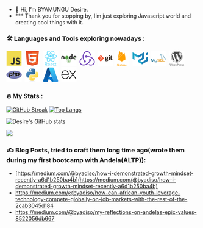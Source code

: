 - 👋 Hi, I’m BYAMUNGU Desire.
- *** Thank you for stopping by, I’m just exploring Javascript world and creating cool things with it.

### :hammer_and_wrench: Languages and Tools exploring nowadays :
<div>
  <img src="https://github.com/devicons/devicon/blob/master/icons/javascript/javascript-original.svg" title="JavaScript" alt="JavaScript" width="40" height="40"/>&nbsp;
  <img src="https://github.com/devicons/devicon/blob/master/icons/html5/html5-original.svg" title="HTML5" alt="HTML" width="40" height="40"/>&nbsp;
  <img src="https://github.com/devicons/devicon/blob/master/icons/react/react-original-wordmark.svg" title="React" alt="React" width="40" height="40"/>&nbsp;  
  <img src="https://github.com/devicons/devicon/blob/master/icons/nodejs/nodejs-original-wordmark.svg" title="NodeJS" alt="NodeJS" width="40" height="40"/>&nbsp;
  <img src="https://github.com/devicons/devicon/blob/master/icons/redux/redux-original.svg" title="Redux" alt="Redux " width="40" height="40"/>&nbsp;
  <img src="https://github.com/devicons/devicon/blob/master/icons/git/git-original-wordmark.svg" title="Git" **alt="Git" width="40" height="40"/>
  <img src="https://github.com/devicons/devicon/blob/master/icons/firebase/firebase-plain-wordmark.svg" title="Firebase" alt="Firebase" width="40" height="40"/>&nbsp;
  <img src="https://github.com/devicons/devicon/blob/master/icons/materialui/materialui-original.svg" title="Material UI" alt="Material UI" width="40" height="40"/>&nbsp;
  <img src="https://github.com/devicons/devicon/blob/master/icons/mysql/mysql-original-wordmark.svg" title="MySQL"  alt="MySQL" width="40" height="40"/>&nbsp; 
   <img src="https://github.com/devicons/devicon/blob/master/icons/wordpress/wordpress-plain-wordmark.svg" title="WordPress"  alt="WordPress" width="40" height="40"/>&nbsp;
   <img src="https://github.com/devicons/devicon/blob/master/icons/php/php-original.svg" title="php"  alt="php" width="40" height="40"/>&nbsp;
   <img src="https://github.com/devicons/devicon/blob/master/icons/python/python-original.svg" title="python"  alt="python" width="40" height="40"/>&nbsp;
   <img src="https://github.com/devicons/devicon/blob/master/icons/azure/azure-original.svg" title="azure"  alt="azure" width="40" height="40"/>&nbsp;
   <img src="https://github.com/devicons/devicon/blob/master/icons/express/express-original.svg" title="express"  alt="express" width="40" height="40"/>&nbsp;    
  
</div>

### :fire: My Stats :

[![GitHub Streak](http://github-readme-streak-stats.herokuapp.com?user=Byadiso&theme=highcontrast)](https://git.io/streak-stats)
[![Top Langs](https://github-readme-stats.vercel.app/api/top-langs/?username=Byadiso&layout=compact&theme=vision-friendly-dark)](https://github.com/Byadiso/github-readme-stats)

![Desire's GitHub stats](https://github-readme-stats.vercel.app/api?username=Byadiso&show_icons=true&theme=radical)

[![](https://visitcount.itsvg.in/api?id=byadiso&label=Profile%20Views&color=9&icon=8&pretty=false)](https://visitcount.itsvg.in)

### :writing_hand: Blog Posts, tried to craft them long time ago(wrote them during my first bootcamp with Andela(ALTP)):
<!-- BLOG-POST-LIST:START -->
- [https://medium.com/@byadiso/how-i-demonstrated-growth-mindset-recently-a6d1b250ba4b](https://medium.com/@byadiso/how-i-demonstrated-growth-mindset-recently-a6d1b250ba4b)
- https://medium.com/@byadiso/how-can-african-youth-leverage-technology-compete-globally-on-job-markets-with-the-rest-of-the-2cab3045d184
- https://medium.com/@byadiso/my-reflections-on-andelas-epic-values-8522056db667
<!-- BLOG-POST-LIST:END -->

<!---
Byadiso/Byadiso is a ✨ special ✨ repository because its `README.md` (this file) appears on your GitHub profile.
You can click the Preview link to take a look at your changes.
--->
